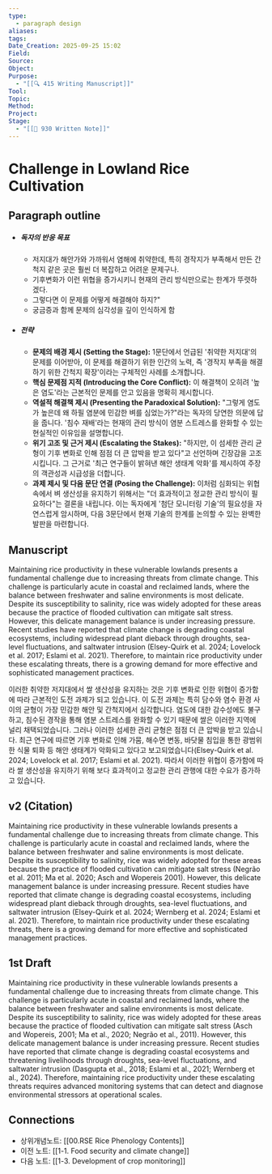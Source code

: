 ```yaml
---
type:
  - paragraph design
aliases:
tags:
Date_Creation: 2025-09-25 15:02
Field:
Source:
Object:
Purpose:
  - "[[🔍 415 Writing Manuscript]]"
Tool:
Topic:
Method:
Project:
Stage:
  - "[[📝 930 Written Note]]"
---
```


# Challenge in Lowland Rice Cultivation
## Paragraph outline
- ##### 독자의 반응 목표
	- 저지대가 해안가와 가까워서 염해에 취약한데, 특히 경작지가 부족해서 만든 간척지 같은 곳은 훨씬 더 복잡하고 어려운 문제구나.
	- 기후변화가 이런 위협을 증가시키니 현재의 관리 방식만으로는 한계가 뚜렷하겠다.
	- 그렇다면 이 문제를 어떻게 해결해야 하지?"
	- 궁금증과 함께 문제의 심각성을 깊이 인식하게 함
- ##### 전략
	- **문제의 배경 제시 (Setting the Stage):** 1문단에서 언급된 '취약한 저지대'의 문제를 이어받아, 이 문제를 해결하기 위한 인간의 노력, 즉 '경작지 부족을 해결하기 위한 간척지 확장'이라는 구체적인 사례를 소개합니다.
	- **핵심 문제점 지적 (Introducing the Core Conflict):** 이 해결책이 오히려 '높은 염도'라는 근본적인 문제를 안고 있음을 명확히 제시합니다.
	- **역설적 해결책 제시 (Presenting the Paradoxical Solution):** "그렇게 염도가 높은데 왜 하필 염분에 민감한 벼를 심었는가?"라는 독자의 당연한 의문에 답을 줍니다. '침수 재배'라는 현재의 관리 방식이 염분 스트레스를 완화할 수 있는 현실적인 이유임을 설명합니다.
	- **위기 고조 및 근거 제시 (Escalating the Stakes):** "하지만, 이 섬세한 관리 균형이 기후 변화로 인해 점점 더 큰 압박을 받고 있다"고 선언하며 긴장감을 고조시킵니다. 그 근거로 '최근 연구들이 밝혀낸 해안 생태계 악화'를 제시하여 주장의 객관성과 시급성을 더합니다.
	- **과제 제시 및 다음 문단 연결 (Posing the Challenge):** 이처럼 심화되는 위협 속에서 벼 생산성을 유지하기 위해서는 "더 효과적이고 정교한 관리 방식이 필요하다"는 결론을 내립니다. 이는 독자에게 '첨단 모니터링 기술'의 필요성을 자연스럽게 암시하며, 다음 3문단에서 현재 기술의 한계를 논의할 수 있는 완벽한 발판을 마련합니다.
## Manuscript

Maintaining rice productivity in these vulnerable lowlands presents a fundamental challenge due to increasing threats from climate change. This challenge is particularly acute in coastal and reclaimed lands, where the balance between freshwater and saline environments is most delicate. Despite its susceptibility to salinity, rice was widely adopted for these areas because the practice of flooded cultivation can mitigate salt stress. However, this delicate management balance is under increasing pressure. Recent studies have reported that climate change is degrading coastal ecosystems, including widespread plant dieback through droughts, sea-level fluctuations, and saltwater intrusion (Elsey-Quirk et al. 2024; Lovelock et al. 2017; Eslami et al. 2021). Therefore, to maintain rice productivity under these escalating threats, there is a growing demand for more effective and sophisticated management practices.

이러한 취약한 저지대에서 쌀 생산성을 유지하는 것은 기후 변화로 인한 위협이 증가함에 따라 근본적인 도전 과제가 되고 있습니다. 이 도전 과제는 특히 담수와 염수 환경 사이의 균형이 가장 민감한 해안 및 간척지에서 심각합니다. 염도에 대한 감수성에도 불구하고, 침수된 경작을 통해 염분 스트레스를 완화할 수 있기 때문에 쌀은 이러한 지역에 널리 채택되었습니다. 그러나 이러한 섬세한 관리 균형은 점점 더 큰 압박을 받고 있습니다. 최근 연구에 따르면 기후 변화로 인해 가뭄, 해수면 변동, 바닷물 침입을 통한 광범위한 식물 퇴화 등 해안 생태계가 악화되고 있다고 보고되었습니다(Elsey-Quirk et al. 2024; Lovelock et al. 2017; Eslami et al. 2021). 따라서 이러한 위협이 증가함에 따라 쌀 생산성을 유지하기 위해 보다 효과적이고 정교한 관리 관행에 대한 수요가 증가하고 있습니다.

## v2 (Citation)

Maintaining rice productivity in these vulnerable lowlands presents a fundamental challenge due to increasing threats from climate change. This challenge is particularly acute in coastal and reclaimed lands, where the balance between freshwater and saline environments is most delicate. Despite its susceptibility to salinity, rice was widely adopted for these areas because the practice of flooded cultivation can mitigate salt stress (Negrão et al. 2011; Ma et al. 2020; Asch and Wopereis 2001). However, this delicate management balance is under increasing pressure. Recent studies have reported that climate change is degrading coastal ecosystems, including widespread plant dieback through droughts, sea-level fluctuations, and saltwater intrusion (Elsey-Quirk et al. 2024; Wernberg et al. 2024; Eslami et al. 2021). Therefore, to maintain rice productivity under these escalating threats, there is a growing demand for more effective and sophisticated management practices.

## 1st Draft

Maintaining rice productivity in these vulnerable lowlands presents a fundamental challenge due to increasing threats from climate change. This challenge is particularly acute in coastal and reclaimed lands, where the balance between freshwater and saline environments is most delicate. Despite its susceptibility to salinity, rice was widely adopted for these areas because the practice of flooded cultivation can mitigate salt stress (Asch and Wopereis, 2001; Ma et al., 2020; Negrão et al., 2011). However, this delicate management balance is under increasing pressure. Recent studies have reported that climate change is degrading coastal ecosystems and threatening livelihoods through droughts, sea-level fluctuations, and saltwater intrusion (Dasgupta et al., 2018; Eslami et al., 2021; Wernberg et al., 2024). Therefore, maintaining rice productivity under these escalating threats requires advanced monitoring systems that can detect and diagnose environmental stressors at operational scales.
## Connections
- 상위개념노트: [[00.RSE Rice Phenology Contents]]
- 이전 노트: [[1-1. Food security and climate change]]
- 다음 노트: [[1-3. Development of crop monitoring]]

